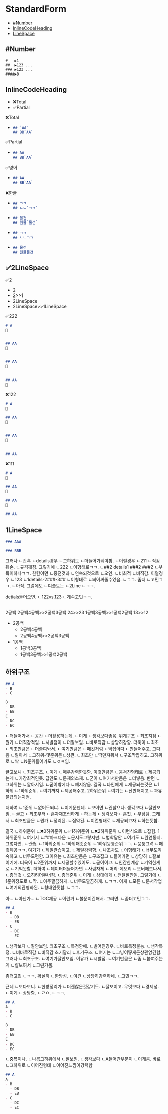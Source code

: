 # StandardForm
- [#Number](#number)
- [InlineCodeHeading](#inlinecodeheading)
- [LineSpace](#linespace)




## #Number
```
#   ▶️1
##  ▶️123 ... 
### ▶️123 ... 
####▶️0
```


## InlineCodeHeading
- ❌Total
- ✅Partial


❌Total
- ```md
  ## `AA`
  ## BB`AA`
  ```

✅Partial
- ```md
  ## AA
  ## BB`AA`
  ```


✅영어
- ```md
  ## AA
  ## BB`AA`
  ```

❌한글
- ```md
  ## ㄱㄱ
  ## ㄴㄴ`ㄱㄱ`
  ```
- ```md
  ## 물건
  ## 원물`물건`
  ```
- ```md
  ## ㄱㄱ
  ## ㄴㄴㄱㄱ
  ```
- ```md
  ## 물건
  ## 원물물건
  ```



## ✅2LineSpace
✅2
- 2
- 2>>1
- 2LineSpace
- 2LineSpace>>1LineSpace


✅222
```md
# A
📌


## AA
📌


## AA
📌


## AA
📌
```


❌122
```md
# A
📌

## AA
📌


## AA
📌


## AA
```


❌111
```md
# A
📌

## AA
📌

## AA
📌

## AA
```

## 1LineSpace
```md
### AAA

### BBB
```

그러나
ㄴ간혹
ㄴdetails경우
ㄴ그하위도
ㄴ더들어가줘야함.
ㄴ이럴경우
ㄴ211
ㄴ직감훼손.
ㄴ규격깨짐.
그렇기에
ㄴ222
ㄴ이형태로ㄱㄱ.
ㄴ##2 details1 ###2 ###2
ㄴ부득이하나ㄱㄱ.
한칸이면
ㄴ종전것과
ㄴ연속되것으로
ㄴ오인.
ㄴ비최적
ㄴ비직감.
이럴경우
ㄴ123
ㄴ1details-2###-3##
ㄴ이형태로
ㄴ띄어써줄수있음.
ㄴㄱㄱ.
좀더
ㄴ고민ㄱㄱ.
ㄴ아직.
그럼에도
ㄴ디폴트는
ㄴ2Line
ㄴㄱㄱ.

detials들어오면.
ㄴ122vs.123
ㄴ계속고민ㄱㄱ.



##
2공백
2공백4공백>>2공백3공백
24>>23
1공백3공백>>1공백2공백
13>>12


- 2공백
  - 2공백4공백
  - 2공백4공백>>2공백3공백
- 1공백
  - 1공백3공백
  - 1공백3공백>>1공백2공백




## 하위구조
```md
## A
- B
- C

B
- DB
- EB
C
- DC
- EC
```
ㄴ더들어가서
ㄴ공간
ㄴ더활용하는게.
ㄴ이게
ㄴ생각보다좋음.
위계구조
ㄴ최초지점
ㄴ뭔가
ㄴ더직감적임.
ㄴ시발점이
ㄴ더잘보임.
ㄴ바로직감
ㄴ상당히강함.
더욱이
ㄴ최초
ㄴ최초만큼은
ㄴ더줄여놔서.
ㄴ여기만큼은
ㄴ패킷처럼
ㄴ딱잡아다
ㄴ만들어주고.
그다음
ㄴ알아서
ㄴ그하위-몇준위든ㄴ상관.
ㄴ최초만
ㄴ딱던져줘서
ㄴ구조딱잡히고.
그하위로
ㄴ싹
ㄴN준위들어가도
ㄴㅇㅋ임.

글고보니
ㄴ최초구조.
ㄴ이게
ㄴ매우강력한듯함.
이것만큼은
ㄴ뭉쳐진형태로
ㄴ제공되는게
ㄴ가장최적인듯.
답안도
ㄴ문제의소재.
ㄴ굳이
ㄴ여기서만큼은
ㄴ더넣음.
반면
ㄴ그하위는
ㄴ알아서임.
ㄴ굳이밖에다
ㄴ빼지않음.
결국
ㄴ타인에게
ㄴ제공되는것은
ㄴ1하위
ㄴ1하위준위.
ㄴ여기까지
ㄴ제공해주고.
2하위준위
ㄴ여기는
ㄴ산만해지고
ㄴ과유불급되는지점.

더하여
ㄴ1준위
ㄴ없어도되냐.
ㄴ이게문젠데.
ㄴ보이면
ㄴ괜찮으나.
생각보다
ㄴ잘안보임.
ㄴ글고
ㄴ최초부터
ㄴ혼자재조립하게
ㄴ하는게
ㄴ생각보다
ㄴ흠칫.
ㄴ부담됨.
그래서
ㄴ최초만큼은
ㄴ뭔가
ㄴ정리된.
ㄴ집약된.
ㄴ이런형태로
ㄴ제공되고자
ㄴ하는듯함.

결국
ㄴ하위준위
ㄴ❌0하위준위
ㄴ✅1하위준위
ㄴ❌2하위준위
ㄴ이런식으로
ㄴ잡힘.
1하위준위
ㄴ여기서
ㄴ##마크다운
ㄴ문서도그렇지만.
ㄴ법학답안
ㄴ여기도
ㄴ완연동지.
그렇다면.
ㄴ관습.
ㄴ1하위준위
ㄴ1하위패킷준위
ㄴ1하위뭉퉁준위ㄱㄱ.
ㄴ뭉퉁그려
ㄴ패킷제공ㄱㄱ.
여기가
ㄴ제일관습이고.
ㄴ제일강력함.
ㄴ나조차도
ㄴ이형태가
ㄴ너무도익숙하고
ㄴ너무도편함.
그이유는
ㄴ최초만큼은
ㄴ구조잡고
ㄴ들어가면
ㄴ상당히
ㄴ잘보이기에.
더욱이
ㄴ2준위까지
ㄴ제공할수있어도.
ㄴ굳이이고.
ㄴ인간한계상
ㄴ기억한계로
ㄴ기억못함.
더하여
ㄴ데이터더들어가면
ㄴ사람자체
ㄴ머리-메모리
ㄴ오버헤드나서.
ㄴ종래것
ㄴ오히려더무너짐.
ㄴ종래준위
ㄴ이게
ㄴ상대에게
ㄴ전달잘안됨.
그렇기에
ㄴ1준위정도로
ㄴ딱.
ㄴ아주깔끔하게.
ㄴ너무도깔끔하게.
ㄴㄱㄱ.
이게
ㄴ모든
ㄴ문서작업
ㄴ여기의관형화된.
ㄴ형태인듯함.
ㄴㄱㄱ.

아...
ㄴ아닌가...
ㄴTOC제공
ㄴ이런거
ㄴ불문이긴해서.
그러면.
ㄴ좀더고민ㄱㄱ.




```md
## A
- B
  - DB
  - EB
- C
  - DC
  - EC
```
ㄴ생각보다
ㄴ잘안보임.
최초구조
ㄴ특정함에.
ㄴ벌어진경우.
ㄴ바로특정불능.
ㄴ생각특정.
ㄴ비바로직감
ㄴ비직감
초기달리
ㄴ후기구조.
ㄴ여기는
ㄴ그냥어떻게든상관없긴함.
그러나
ㄴ최초구조.
ㄴ여기가잘안보임.
이유가
ㄴ시발점.
ㄴ여기만큼은
ㄴ좀
ㄴ붙여주는게
ㄴ잘보여서
ㄴ그런가봄.

좀더고민
ㄴㄱㄱ.
확실히
ㄴ한방성.
ㄴ이건
ㄴ상당히강력하네.
ㄴ고민ㄱㄱ.

근데
ㄴ보다보니.
ㄴ한방정리가
ㄴ더괜찮은것같기도.
ㄴ잘보이고.
무엇보다
ㄴ경제성.
ㄴ이게
ㄴ상당함.
ㄴㄹㅇ.
ㄴㄱㄱ.




```md
## A
A
- B
- C

B
- DB
- EB
C
- DC
- EC
```
ㄴ중복이나.
ㄴ나름그하위에서
ㄴ잘보임.
ㄴ생각보다
ㄴA들어간부분이
ㄴ이게큼.
바로
ㄴ그하위로
ㄴ이어진형태
ㄴ이어진느낌이강력함


```md
## A
A
- B
  - DB
  - EB
- C
  - DC
  - EC
```
